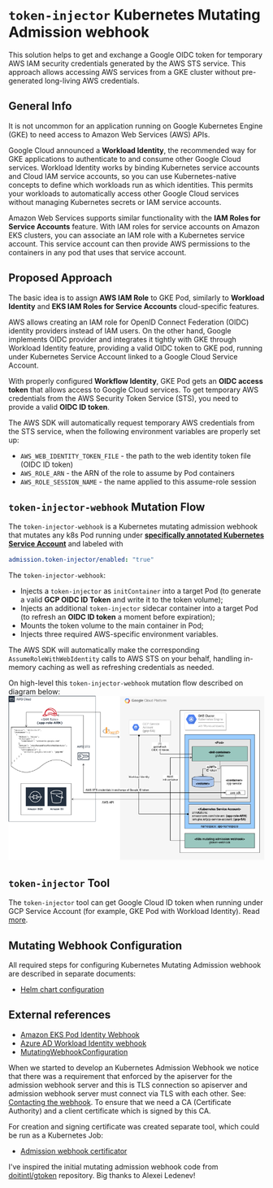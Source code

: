 # `token-injector` Kubernetes Mutating Admission webhook
This solution helps to get and exchange a Google OIDC token for temporary AWS IAM security credentials generated by the AWS STS service. This approach allows accessing AWS services from a GKE cluster without pre-generated long-living AWS credentials.

## General Info
It is not uncommon for an application running on Google Kubernetes Engine (GKE) to need access to Amazon Web Services (AWS) APIs.

Google Cloud announced a **Workload Identity**, the recommended way for GKE applications to authenticate to and consume other Google Cloud services. Workload Identity works by binding Kubernetes service accounts and Cloud IAM service accounts, so you can use Kubernetes-native concepts to define which workloads run as which identities. This permits your workloads to automatically access other Google Cloud services without managing Kubernetes secrets or IAM service accounts.

Amazon Web Services supports similar functionality with the **IAM Roles for Service Accounts** feature. With IAM roles for service accounts on Amazon EKS clusters, you can associate an IAM role with a Kubernetes service account. This service account can then provide AWS permissions to the containers in any pod that uses that service account.

## Proposed Approach
The basic idea is to assign **AWS IAM Role** to GKE Pod, similarly to **Workload Identity** and **EKS IAM Roles for Service Accounts** cloud-specific features.

AWS allows creating an IAM role for OpenID Connect Federation (OIDC) identity providers instead of IAM users. On the other hand, Google implements OIDC provider and integrates it tightly with GKE through Workload Identity feature, providing a valid OIDC token to GKE pod, running under Kubernetes Service Account linked to a Google Cloud Service Account.

With properly configured **Workflow Identity**, GKE Pod gets an **OIDC access token** that allows access to Google Cloud services. To get temporary AWS credentials from the AWS Security Token Service (STS), you need to provide a valid **OIDC ID token**.

The AWS SDK will automatically request temporary AWS credentials from the STS service, when the following environment variables are properly set up:

- `AWS_WEB_IDENTITY_TOKEN_FILE` - the path to the web identity token file (OIDC ID token)
- `AWS_ROLE_ARN` - the ARN of the role to assume by Pod containers
- `AWS_ROLE_SESSION_NAME` - the name applied to this assume-role session

## `token-injector-webhook` Mutation Flow
The `token-injector-webhook` is a Kubernetes mutating admission webhook that mutates any k8s Pod running under [**specifically annotated Kubernetes Service Account**](./cmd/token-injector-webhook/README.md) and labeled with
```yaml
admission.token-injector/enabled: "true"
```

The `token-injector-webhook`:
- Injects a `token-injector` as `initContainer` into a target Pod (to generate a valid **GCP OIDC ID Token** and write it to the token volume);
- Injects an additional `token-injector` sidecar container into a target Pod (to refresh an **OIDC ID token** a moment before expiration);
- Mounts the token volume to the main container in Pod;
- Injects three required AWS-specific environment variables.

The AWS SDK will automatically make the corresponding `AssumeRoleWithWebIdentity` calls to AWS STS on your behalf, handling in-memory caching as well as refreshing credentials as needed.

On high-level this `token-injector-webhook` mutation flow described on diagram below:
![mutation_flow](./docs/images/gtoken_webhook_mutation_flow.png)

## `token-injector` Tool
The `token-injector` tool can get Google Cloud ID token when running under GCP Service Account (for example, GKE Pod with Workload Identity). Read [more](./cmd/token-injector/README.md).

## Mutating Webhook Configuration
All required steps for configuring Kubernetes Mutating Admission webhook are described in separate documents:
- [Helm chart configuration](./docs/helm_configuration.md)

## External references
- [Amazon EKS Pod Identity Webhook](https://github.com/aws/amazon-eks-pod-identity-webhook)
- [Azure AD Workload Identity webhook](https://github.com/Azure/azure-workload-identity?tab=readme-ov-file)
- [MutatingWebhookConfiguration](https://dev-k8sref-io.web.app/docs/extend/mutatingwebhookconfiguration-v1/)

When we started to develop an Kubernetes Admission Webhook we notice that there was a requirement that enforced by the apiserver for the admission webhook server and this is TLS connection so apiserver and admission webhook server must connect via TLS with each other. See: [Contacting the webhook](https://kubernetes.io/docs/reference/access-authn-authz/extensible-admission-controllers/#contacting-the-webhook). To ensure that we need a CA (Certificate Authority) and a client certificate which is signed by this CA.

For creation and signing certificate was created separate tool, which could be run as a Kubernetes Job:
- [Admission webhook certificator](https://github.com/ealebed/admission-webhook-certificator)

I've inspired the initial mutating admission webhook code from [doitintl/gtoken](https://github.com/doitintl/gtoken/tree/master) repository. Big thanks to Alexei Ledenev!
